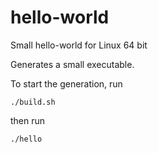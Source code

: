 # hello-world
Small hello-world for Linux 64 bit

Generates a small executable.

To start the generation, run 

	./build.sh
then run
	
	./hello

